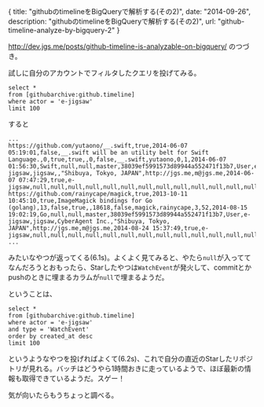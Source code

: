 {
  title: "githubのtimelineをBigQueryで解析する(その2)",
  date: "2014-09-26",
  description: "githubのtimelineをBigQueryで解析する(その2)",
  url: "github-timeline-analyze-by-bigquery-2"
}

http://dev.jgs.me/posts/github-timeline-is-analyzable-on-bigquery/ のつづき。

試しに自分のアカウントでフィルタしたクエリを投げてみる。

```
select *
from [githubarchive:github.timeline]
where actor = 'e-jigsaw'
limit 100
```

すると

```
...
https://github.com/yutaono/__.swift,true,2014-06-07 05:19:01,false,__.swift will be an utility belt for Swift Language.,0,true,true,,0,false,__.swift,yutaono,0,1,2014-06-07 01:56:30,Swift,null,null,master,38039ef5991573d89944a552471f13b7,User,e-jigsaw,jigsaw,,"Shibuya, Tokyo, JAPAN",http://jgs.me,m@jgs.me,2014-06-07 07:47:29,true,e-jigsaw,null,null,null,null,null,null,null,null,null,null,null,null,null,null,null,null,null,null,null,null,null,null,null,null,null,null,null,null,null,null,null,null,null,null,null,null,null,null,null,null,null,null,null,null,null,null,null,null,null,null,null,null,null,null,null,null,null,null,null,null,null,null,null,null,null,null,null,null,null,null,null,null,null,null,null,null,null,null,null,null,null,null,null,null,null,null,null,null,null,null,null,null,null,null,null,null,null,null,null,null,null,null,null,null,null,null,null,null,null,null,null,null,null,null,null,null,null,null,null,null,started,null,null,null,null,null,null,null,null,null,null,null,null,null,null,null,null,null,null,null,null,null,null,null,null,null,null,null,null,null,null,null,null,null,null,null,null,null,null,null,null,null,null,null,null,null,https://github.com/yutaono/__.swift,WatchEvent
https://github.com/rainycape/magick,true,2013-10-11 10:45:10,true,ImageMagick bindings for Go (golang),13,false,true,,18618,false,magick,rainycape,3,52,2014-08-15 19:02:19,Go,null,null,master,38039ef5991573d89944a552471f13b7,User,e-jigsaw,jigsaw,CyberAgent Inc.,"Shibuya, Tokyo, JAPAN",http://jgs.me,m@jgs.me,2014-08-24 15:37:49,true,e-jigsaw,null,null,null,null,null,null,null,null,null,null,null,null,null,null,null,null,null,null,null,null,null,null,null,null,null,null,null,null,null,null,null,null,null,null,null,null,null,null,null,null,null,null,null,null,null,null,null,null,null,null,null,null,null,null,null,null,null,null,null,null,null,null,null,null,null,null,null,null,null,null,null,null,null,null,null,null,null,null,null,null,null,null,null,null,null,null,null,null,null,null,null,null,null,null,null,null,null,null,null,null,null,null,null,null,null,null,null,null,null,null,null,null,null,null,null,null,null,null,null,null,started,null,null,null,null,null,null,null,null,null,null,null,null,null,null,null,null,null,null,null,null,null,null,null,null,null,null,null,null,null,null,null,null,null,null,null,null,null,null,null,null,null,null,null,null,null,https://github.com/rainycape/magick,WatchEvent
...
```

みたいなやつが返ってくる(6.1s)。よくよく見てみると、やたら`null`が入っててなんだろうとおもったら、Starしたやつは`WatchEvent`が発火して、commitとかpushのときに埋まるカラムが`null`で埋まるようだ。

ということは、

```
select *
from [githubarchive:github.timeline]
where actor = 'e-jigsaw'
and type = 'WatchEvent'
order by created_at desc
limit 100
```

というようなやつを投げればよくて(6.2s)、これで自分の直近のStarしたリポジトリが見れる。バッチはどうやら1時間おきに走っているようで、ほぼ最新の情報も取得できているようだ。スゲー！

気が向いたらもうちょっと調べる。
